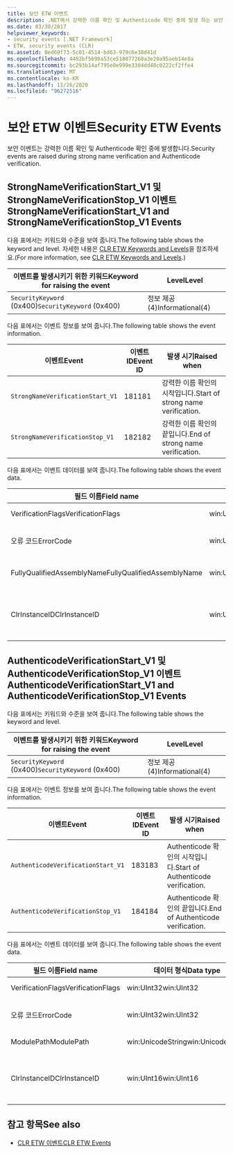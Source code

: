 ```yaml
---
title: 보안 ETW 이벤트
description: .NET에서 강력한 이름 확인 및 Authenticode 확인 중에 발생 하는 보안 ETW 이벤트를 이해 합니다.
ms.date: 03/30/2017
helpviewer_keywords:
- security events [.NET Framework]
- ETW, security events (CLR)
ms.assetid: 0ed69f73-5c01-4514-bd63-979c6e38d41d
ms.openlocfilehash: 4402bf5690a53ce518077268a3e20a95aeb14e8a
ms.sourcegitcommit: bc293b14af795e0e999e3304dd40c0222cf2ffe4
ms.translationtype: MT
ms.contentlocale: ko-KR
ms.lasthandoff: 11/26/2020
ms.locfileid: "96272516"
---
```

# <a name="security-etw-events"></a><span data-ttu-id="6eb0c-103">보안 ETW 이벤트</span><span class="sxs-lookup"><span data-stu-id="6eb0c-103">Security ETW Events</span></span>

<span data-ttu-id="6eb0c-104">보안 이벤트는 강력한 이름 확인 및 Authenticode 확인 중에 발생합니다.</span><span class="sxs-lookup"><span data-stu-id="6eb0c-104">Security events are raised during strong name verification and Authenticode verification.</span></span>  

## <a name="strongnameverificationstart_v1-and-strongnameverificationstop_v1-events"></a><span data-ttu-id="6eb0c-105">StrongNameVerificationStart_V1 및 StrongNameVerificationStop_V1 이벤트</span><span class="sxs-lookup"><span data-stu-id="6eb0c-105">StrongNameVerificationStart_V1 and StrongNameVerificationStop_V1 Events</span></span>  

 <span data-ttu-id="6eb0c-106">다음 표에서는 키워드와 수준을 보여 줍니다.</span><span class="sxs-lookup"><span data-stu-id="6eb0c-106">The following table shows the keyword and level.</span></span> <span data-ttu-id="6eb0c-107">자세한 내용은 [CLR ETW Keywords and Levels](clr-etw-keywords-and-levels.md)을 참조하세요.</span><span class="sxs-lookup"><span data-stu-id="6eb0c-107">(For more information, see [CLR ETW Keywords and Levels](clr-etw-keywords-and-levels.md).)</span></span>  
  
|<span data-ttu-id="6eb0c-108">이벤트를 발생시키기 위한 키워드</span><span class="sxs-lookup"><span data-stu-id="6eb0c-108">Keyword for raising the event</span></span>|<span data-ttu-id="6eb0c-109">Level</span><span class="sxs-lookup"><span data-stu-id="6eb0c-109">Level</span></span>|  
|-----------------------------------|-----------|  
|<span data-ttu-id="6eb0c-110">`SecurityKeyword` (0x400)</span><span class="sxs-lookup"><span data-stu-id="6eb0c-110">`SecurityKeyword` (0x400)</span></span>|<span data-ttu-id="6eb0c-111">정보 제공(4)</span><span class="sxs-lookup"><span data-stu-id="6eb0c-111">Informational(4)</span></span>|  
  
 <span data-ttu-id="6eb0c-112">다음 표에서는 이벤트 정보를 보여 줍니다.</span><span class="sxs-lookup"><span data-stu-id="6eb0c-112">The following table shows the event information.</span></span>  
  
|<span data-ttu-id="6eb0c-113">이벤트</span><span class="sxs-lookup"><span data-stu-id="6eb0c-113">Event</span></span>|<span data-ttu-id="6eb0c-114">이벤트 ID</span><span class="sxs-lookup"><span data-stu-id="6eb0c-114">Event ID</span></span>|<span data-ttu-id="6eb0c-115">발생 시기</span><span class="sxs-lookup"><span data-stu-id="6eb0c-115">Raised when</span></span>|  
|-----------|--------------|-----------------|  
|`StrongNameVerificationStart_V1`|<span data-ttu-id="6eb0c-116">181</span><span class="sxs-lookup"><span data-stu-id="6eb0c-116">181</span></span>|<span data-ttu-id="6eb0c-117">강력한 이름 확인의 시작입니다.</span><span class="sxs-lookup"><span data-stu-id="6eb0c-117">Start of strong name verification.</span></span>|  
|`StrongNameVerificationStop_V1`|<span data-ttu-id="6eb0c-118">182</span><span class="sxs-lookup"><span data-stu-id="6eb0c-118">182</span></span>|<span data-ttu-id="6eb0c-119">강력한 이름 확인의 끝입니다.</span><span class="sxs-lookup"><span data-stu-id="6eb0c-119">End of strong name verification.</span></span>|  
  
 <span data-ttu-id="6eb0c-120">다음 표에서는 이벤트 데이터를 보여 줍니다.</span><span class="sxs-lookup"><span data-stu-id="6eb0c-120">The following table shows the event data.</span></span>  
  
|<span data-ttu-id="6eb0c-121">필드 이름</span><span class="sxs-lookup"><span data-stu-id="6eb0c-121">Field name</span></span>|<span data-ttu-id="6eb0c-122">데이터 형식</span><span class="sxs-lookup"><span data-stu-id="6eb0c-122">Data type</span></span>|<span data-ttu-id="6eb0c-123">Description</span><span class="sxs-lookup"><span data-stu-id="6eb0c-123">Description</span></span>|  
|----------------|---------------|-----------------|  
|<span data-ttu-id="6eb0c-124">VerificationFlags</span><span class="sxs-lookup"><span data-stu-id="6eb0c-124">VerificationFlags</span></span>|<span data-ttu-id="6eb0c-125">win:UInt32</span><span class="sxs-lookup"><span data-stu-id="6eb0c-125">win:UInt32</span></span>|<span data-ttu-id="6eb0c-126">확인 플래그입니다.</span><span class="sxs-lookup"><span data-stu-id="6eb0c-126">The verification flags.</span></span>|  
|<span data-ttu-id="6eb0c-127">오류 코드</span><span class="sxs-lookup"><span data-stu-id="6eb0c-127">ErrorCode</span></span>|<span data-ttu-id="6eb0c-128">win:UInt32</span><span class="sxs-lookup"><span data-stu-id="6eb0c-128">win:UInt32</span></span>|<span data-ttu-id="6eb0c-129">HResult 오류 코드입니다.</span><span class="sxs-lookup"><span data-stu-id="6eb0c-129">The HResult error code.</span></span>|  
|<span data-ttu-id="6eb0c-130">FullyQualifiedAssemblyName</span><span class="sxs-lookup"><span data-stu-id="6eb0c-130">FullyQualifiedAssemblyName</span></span>|<span data-ttu-id="6eb0c-131">win:UnicodeString</span><span class="sxs-lookup"><span data-stu-id="6eb0c-131">win:UnicodeString</span></span>|<span data-ttu-id="6eb0c-132">정규화된 어셈블리 이름입니다.</span><span class="sxs-lookup"><span data-stu-id="6eb0c-132">The fully qualified assembly name.</span></span>|  
|<span data-ttu-id="6eb0c-133">ClrInstanceID</span><span class="sxs-lookup"><span data-stu-id="6eb0c-133">ClrInstanceID</span></span>|<span data-ttu-id="6eb0c-134">win:UInt16</span><span class="sxs-lookup"><span data-stu-id="6eb0c-134">win:UInt16</span></span>|<span data-ttu-id="6eb0c-135">CLR 또는 CoreCLR 인스턴스에 대한 고유 ID입니다.</span><span class="sxs-lookup"><span data-stu-id="6eb0c-135">Unique ID for the instance of CLR or CoreCLR.</span></span>|  

## <a name="authenticodeverificationstart_v1-and-authenticodeverificationstop_v1-events"></a><span data-ttu-id="6eb0c-136">AuthenticodeVerificationStart_V1 및 AuthenticodeVerificationStop_V1 이벤트</span><span class="sxs-lookup"><span data-stu-id="6eb0c-136">AuthenticodeVerificationStart_V1 and AuthenticodeVerificationStop_V1 Events</span></span>  

 <span data-ttu-id="6eb0c-137">다음 표에서는 키워드와 수준을 보여 줍니다.</span><span class="sxs-lookup"><span data-stu-id="6eb0c-137">The following table shows the keyword and level.</span></span>  
  
|<span data-ttu-id="6eb0c-138">이벤트를 발생시키기 위한 키워드</span><span class="sxs-lookup"><span data-stu-id="6eb0c-138">Keyword for raising the event</span></span>|<span data-ttu-id="6eb0c-139">Level</span><span class="sxs-lookup"><span data-stu-id="6eb0c-139">Level</span></span>|  
|-----------------------------------|-----------|  
|<span data-ttu-id="6eb0c-140">`SecurityKeyword` (0x400)</span><span class="sxs-lookup"><span data-stu-id="6eb0c-140">`SecurityKeyword` (0x400)</span></span>|<span data-ttu-id="6eb0c-141">정보 제공(4)</span><span class="sxs-lookup"><span data-stu-id="6eb0c-141">Informational(4)</span></span>|  
  
 <span data-ttu-id="6eb0c-142">다음 표에서는 이벤트 정보를 보여 줍니다.</span><span class="sxs-lookup"><span data-stu-id="6eb0c-142">The following table shows the event information.</span></span>  
  
|<span data-ttu-id="6eb0c-143">이벤트</span><span class="sxs-lookup"><span data-stu-id="6eb0c-143">Event</span></span>|<span data-ttu-id="6eb0c-144">이벤트 ID</span><span class="sxs-lookup"><span data-stu-id="6eb0c-144">Event ID</span></span>|<span data-ttu-id="6eb0c-145">발생 시기</span><span class="sxs-lookup"><span data-stu-id="6eb0c-145">Raised when</span></span>|  
|-----------|--------------|-----------------|  
|`AuthenticodeVerificationStart_V1`|<span data-ttu-id="6eb0c-146">183</span><span class="sxs-lookup"><span data-stu-id="6eb0c-146">183</span></span>|<span data-ttu-id="6eb0c-147">Authenticode 확인의 시작입니다.</span><span class="sxs-lookup"><span data-stu-id="6eb0c-147">Start of Authenticode verification.</span></span>|  
|`AuthenticodeVerificationStop_V1`|<span data-ttu-id="6eb0c-148">184</span><span class="sxs-lookup"><span data-stu-id="6eb0c-148">184</span></span>|<span data-ttu-id="6eb0c-149">Authenticode 확인의 끝입니다.</span><span class="sxs-lookup"><span data-stu-id="6eb0c-149">End of Authenticode verification.</span></span>|  
  
 <span data-ttu-id="6eb0c-150">다음 표에서는 이벤트 데이터를 보여 줍니다.</span><span class="sxs-lookup"><span data-stu-id="6eb0c-150">The following table shows the event data.</span></span>  
  
|<span data-ttu-id="6eb0c-151">필드 이름</span><span class="sxs-lookup"><span data-stu-id="6eb0c-151">Field name</span></span>|<span data-ttu-id="6eb0c-152">데이터 형식</span><span class="sxs-lookup"><span data-stu-id="6eb0c-152">Data type</span></span>|<span data-ttu-id="6eb0c-153">Description</span><span class="sxs-lookup"><span data-stu-id="6eb0c-153">Description</span></span>|  
|----------------|---------------|-----------------|  
|<span data-ttu-id="6eb0c-154">VerificationFlags</span><span class="sxs-lookup"><span data-stu-id="6eb0c-154">VerificationFlags</span></span>|<span data-ttu-id="6eb0c-155">win:UInt32</span><span class="sxs-lookup"><span data-stu-id="6eb0c-155">win:UInt32</span></span>|<span data-ttu-id="6eb0c-156">확인 플래그입니다.</span><span class="sxs-lookup"><span data-stu-id="6eb0c-156">The verification flags.</span></span>|  
|<span data-ttu-id="6eb0c-157">오류 코드</span><span class="sxs-lookup"><span data-stu-id="6eb0c-157">ErrorCode</span></span>|<span data-ttu-id="6eb0c-158">win:UInt32</span><span class="sxs-lookup"><span data-stu-id="6eb0c-158">win:UInt32</span></span>|<span data-ttu-id="6eb0c-159">HResult 오류 코드입니다.</span><span class="sxs-lookup"><span data-stu-id="6eb0c-159">The HResult error code.</span></span>|  
|<span data-ttu-id="6eb0c-160">ModulePath</span><span class="sxs-lookup"><span data-stu-id="6eb0c-160">ModulePath</span></span>|<span data-ttu-id="6eb0c-161">win:UnicodeString</span><span class="sxs-lookup"><span data-stu-id="6eb0c-161">win:UnicodeString</span></span>|<span data-ttu-id="6eb0c-162">모듈 경로입니다.</span><span class="sxs-lookup"><span data-stu-id="6eb0c-162">The module path.</span></span>|  
|<span data-ttu-id="6eb0c-163">ClrInstanceID</span><span class="sxs-lookup"><span data-stu-id="6eb0c-163">ClrInstanceID</span></span>|<span data-ttu-id="6eb0c-164">win:UInt16</span><span class="sxs-lookup"><span data-stu-id="6eb0c-164">win:UInt16</span></span>|<span data-ttu-id="6eb0c-165">CLR 또는 CoreCLR 인스턴스에 대한 고유 ID입니다.</span><span class="sxs-lookup"><span data-stu-id="6eb0c-165">Unique ID for the instance of CLR or CoreCLR.</span></span>|  
  
## <a name="see-also"></a><span data-ttu-id="6eb0c-166">참고 항목</span><span class="sxs-lookup"><span data-stu-id="6eb0c-166">See also</span></span>

- [<span data-ttu-id="6eb0c-167">CLR ETW 이벤트</span><span class="sxs-lookup"><span data-stu-id="6eb0c-167">CLR ETW Events</span></span>](clr-etw-events.md)
